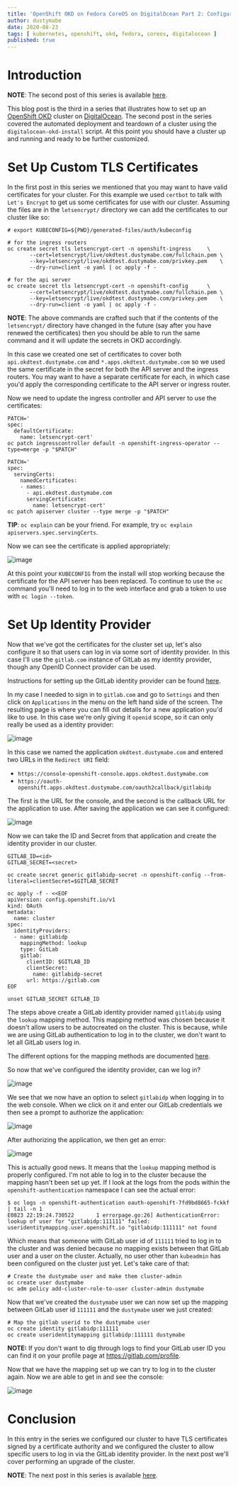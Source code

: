 ```yaml
---
title: 'OpenShift OKD on Fedora CoreOS on DigitalOcean Part 2: Configuration'
author: dustymabe
date: 2020-08-23
tags: [ kubernetes, openshift, okd, fedora, coreos, digitalocean ]
published: true
---
```


# Introduction

**NOTE**: The second post of this series is available [here](/2020/08/13/openshift-okd-on-fedora-coreos-on-digitalocean-part-1-deployment/).

This blog post is the third in a series that illustrates how to 
set up an [OpenShift OKD](https://www.okd.io/) cluster on 
[DigitalOcean](https://www.digitalocean.com/). The second post in the
series covered the automated deployment and teardown of a cluster
using the `digitalocean-okd-install` script. At this point you should
have a cluster up and running and ready to be further customized.

# Set Up Custom TLS Certificates

In the first post in this series we mentioned that you may want to have
valid certificates for your cluster. For this example we used
`certbot` to talk with `Let's Encrypt` to get us some certificates for
use with our cluster. Assuming the files are in the `letsencrypt/`
directory we can add the certificates to our cluster like so:

```nohighlight
# export KUBECONFIG=${PWD}/generated-files/auth/kubeconfig

# for the ingress routers
oc create secret tls letsencrypt-cert -n openshift-ingress     \
       --cert=letsencrypt/live/okdtest.dustymabe.com/fullchain.pem \
       --key=letsencrypt/live/okdtest.dustymabe.com/privkey.pem    \
       --dry-run=client -o yaml | oc apply -f -

# for the api server
oc create secret tls letsencrypt-cert -n openshift-config      \
       --cert=letsencrypt/live/okdtest.dustymabe.com/fullchain.pem \
       --key=letsencrypt/live/okdtest.dustymabe.com/privkey.pem    \
       --dry-run=client -o yaml | oc apply -f -
```

**NOTE**: The above commands are crafted such that if the contents of
          the `letsencrypt/` directory have changed in the future (say
          after you have renewed the certificates) then you should be
          able to run the same command and it will update the secrets
          in OKD accordingly.

In this case we created one set of certificates to cover both
`api.okdtest.dustymabe.com` and `*.apps.okdtest.dustymabe.com` so we
used the same certificate in the secret for both the API server and the ingress
routers. You may want to have a separate certificate for each, in
which case you'd apply the corresponding certificate to the API server
or ingress router.

Now we need to update the ingress controller and API server to use
the certificates:

```nohighlight
PATCH='
spec:
  defaultCertificate:
    name: letsencrypt-cert'
oc patch ingresscontroller default -n openshift-ingress-operator --type=merge -p "$PATCH"
```

```nohighlight
PATCH='
spec:
  servingCerts:
    namedCertificates:
    - names:
      - api.okdtest.dustymabe.com
      servingCertificate:
        name: letsencrypt-cert'
oc patch apiserver cluster --type merge -p "$PATCH"
```

**TIP**: `oc explain` can be your friend. For example, try `oc explain apiservers.spec.servingCerts`.

Now we can see the certificate is applied appropriately:

![image](/2020-08-23/cluster-login-valid-certs.png)


At this point your `KUBECONFIG` from the install will stop working
because the certificate for the API server has been replaced. To
continue to use the `oc` command you'll need to log in to the web
interface and grab a token to use with `oc login --token`.


# Set Up Identity Provider

Now that we've got the certificates for the cluster set up, let's also
configure it so that users can log in via some sort of identity
provider. In this case I'll use the `gitlab.com` instance of GitLab
as my identity provider, though any OpenID Connect provider can be
used.

Instructions for setting up the GitLab identity provider can be found
[here](https://docs.openshift.com/container-platform/4.5/authentication/identity_providers/configuring-gitlab-identity-provider.html#configuring-gitlab-identity-provider).

In my case I needed to sign in to `gitlab.com` and go to `Settings` and then
click on `Applications` in the menu on the left hand side of the
screen. The resulting page is where you can fill out details for a
new application you'd like to use. In this case we're only giving it
`openid` scope, so it can only really be used as a identity provider:

![image](/2020-08-23/gitlab-oauth-application-creation.png)


In this case we named the application `okdtest.dustymabe.com` and
entered two URLs in the `Redirect URI` field:

- `https://console-openshift-console.apps.okdtest.dustymabe.com`
- `https://oauth-openshift.apps.okdtest.dustymabe.com/oauth2callback/gitlabidp`

The first is the URL for the console, and the second is the callback URL
for the application to use. After saving the application we can see
it configured:

![image](/2020-08-23/gitlab-oauth-application-after-creation.png)


Now we can take the ID and Secret from that application and create the
identity provider in our cluster.

```nohighlight
GITLAB_ID=<id>
GITLAB_SECRET=<secret>

oc create secret generic gitlabidp-secret -n openshift-config --from-literal=clientSecret=$GITLAB_SECRET

oc apply -f - <<EOF
apiVersion: config.openshift.io/v1
kind: OAuth
metadata:
  name: cluster
spec:
  identityProviders:
  - name: gitlabidp
    mappingMethod: lookup   
    type: GitLab
    gitlab:
      clientID: $GITLAB_ID
      clientSecret: 
        name: gitlabidp-secret
      url: https://gitlab.com 
EOF

unset GITLAB_SECRET GITLAB_ID
```

The steps above create a GitLab identity provider named `gitlabidp`
using the `lookup` mapping method. This mapping method was chosen
because it doesn't allow users to be autocreated on the cluster.
This is because, while we are using GitLab authentication to log
in to the cluster, we don't want to let all GitLab users log in.

The different options for the mapping methods are documented
[here](https://docs.openshift.com/container-platform/4.5/authentication/understanding-identity-provider.html#identity-provider-parameters_understanding-identity-provider).

So now that we've configured the identity provider, can we log in?

![image](/2020-08-23/cluster-login-with-gitlabidp.png)

We see that we now have an option to select `gitlabidp` when logging
in to the web console. When we click on it and enter our GitLab
credentials we then see a prompt to authorize the application:

![image](/2020-08-23/gitlab-authorize-oauth-application.png)

After authorizing the application, we then get an error:

![image](/2020-08-23/cluster-login-user-not-found.png)

This is actually good news. It means that the `lookup` mapping method
is properly configured. I'm not able to log in to the cluster because
the mapping hasn't been set up yet. If I look at the logs from the
pods within the `openshift-authentication` namespace I can see the
actual error:

```nohighlight
$ oc logs -n openshift-authentication oauth-openshift-7fd9bd8665-fckkf | tail -n 1
E0823 22:19:24.730522       1 errorpage.go:26] AuthenticationError: lookup of user for "gitlabidp:111111" failed: useridentitymapping.user.openshift.io "gitlabidp:111111" not found
```

Which means that someone with GitLab user id of `111111` tried to log
in to the cluster and was denied because no mapping exists between that
GitLab user and a user on the cluster. Actually, no user other than
`kubeadmin` has been configured on the cluster just yet. Let's take
care of that:

```nohighlight
# Create the dustymabe user and make them cluster-admin
oc create user dustymabe
oc adm policy add-cluster-role-to-user cluster-admin dustymabe
```

Now that we've created the `dustymabe` user we can now set up the
mapping between GitLab user id `111111` and the `dustymabe` user
we just created:

```nohighlight
# Map the gitlab userid to the dustymabe user
oc create identity gitlabidp:111111 
oc create useridentitymapping gitlabidp:111111 dustymabe
```

**NOTE:** If you don't want to dig through logs to find your GitLab
          user ID you can find it on your profile page at https://gitlab.com/profile.

Now that we have the mapping set up we can try to log in to the
cluster again. Now we are able to get in and see the console:

![image](/2020-08-23/cluster-login-success.png)


# Conclusion

In this entry in the series we configured our cluster to have TLS
certificates signed by a certificate authority and we configured the
cluster to allow specific users to log in via the GitLab identity
provider. In the next post we'll cover performing an upgrade of the
cluster.

**NOTE**: The next post in this series is available [here](/2020/09/27/openshift-okd-on-fedora-coreos-on-digitalocean-part-3-upgrading/).
